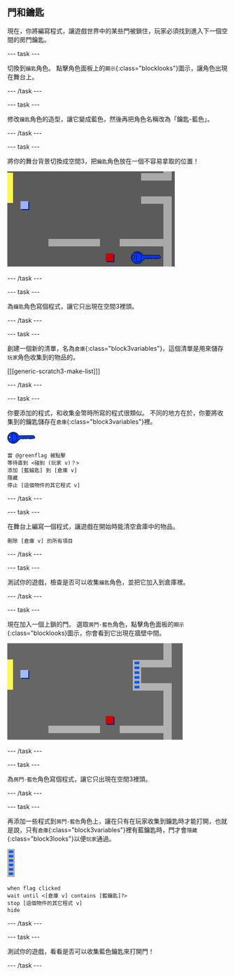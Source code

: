 ## 門和鑰匙

現在，你將編寫程式，讓遊戲世界中的某些門被鎖住，玩家必須找到進入下一個空間的房門鑰匙。

--- task ---

切換到`鑰匙`角色。 點擊角色面板上的`顯示`{:class="blocklooks"}圖示，讓角色出現在舞台上。

--- /task ---

--- task ---

修改`鑰匙`角色的造型，讓它變成藍色，然後再把角色名稱改為「鑰匙-藍色」。

--- /task ---

--- task ---

將你的舞台背景切換成空間3，把`鑰匙`角色放在一個不容易拿取的位置！

![截圖](images/world-key.png)

--- /task ---

--- task ---

為`鑰匙`角色寫個程式，讓它只出現在空間3裡頭。

--- /task ---

--- task ---

創建一個新的清單，名為`倉庫`{:class="block3variables"}，這個清單是用來儲存`玩家`角色收集到的物品的。

[[[generic-scratch3-make-list]]]

--- /task ---

--- task ---

你要添加的程式，和收集金幣時所寫的程式很類似。 不同的地方在於，你要將收集到的鑰匙儲存在`倉庫`{:class="block3variables"}裡。

![鑰匙](images/key.png)

```blocks3
當 @greenflag 被點擊
等待直到 <碰到 (玩家 v)？>
添加 [藍錀匙] 到 [倉庫 v]
隱藏
停止 [這個物件的其它程式 v]
```

--- /task ---

--- task ---

在舞台上編寫一個程式，讓遊戲在開始時能清空倉庫中的物品。

```blocks3
刪除 [倉庫 v] 的所有項目
```

--- /task ---

--- task ---

測試你的遊戲，檢查是否可以收集`鑰匙`角色，並把它加入到倉庫裡。

--- /task ---

--- task ---

現在加入一個上鎖的門。 選取`房門-藍色`角色，點擊角色面板的`顯示`{:class="blocklooks}圖示，你會看到它出現在牆壁中間。

![截圖](images/world-door.png)

--- /task ---

--- task ---

為`房門-藍色`角色寫個程式，讓它只出現在空間3裡頭。

--- /task ---

--- task ---

再添加一些程式到`房門-藍色`角色上，讓在只有在玩家收集到鑰匙時才能打開，也就是說，只有`倉庫`{:class="block3variables"}裡有藍鑰匙時，門才會`隱藏`{:class="block3looks"}以便`玩家`通過。

![房門](images/door.png)

```blocks3
when flag clicked
wait until <[倉庫 v] contains [藍鑰匙]?>
stop [這個物件的其它程式 v]
hide
```

--- /task ---

--- task ---

測試你的遊戲，看看是否可以收集藍色鑰匙來打開門！

--- /task ---